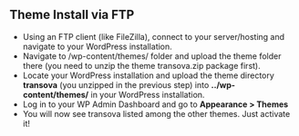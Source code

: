 ## Theme Install via FTP

- Using an FTP client (like FileZilla), connect to your server/hosting and navigate to
your WordPress installation.
- Navigate to /wp-content/themes/ folder and upload the theme folder there (you need to
unzip the theme transova.zip package first).
- Locate your WordPress installation and upload the theme directory <b>transova</b>
(you unzipped in the previous step) into <b>../wp-content/themes/</b> in your WordPress
installation.
- Log in to your WP Admin Dashboard and go to <strong> Appearance > Themes </strong>
- You will now see transova listed among the other themes. Just activate it!
